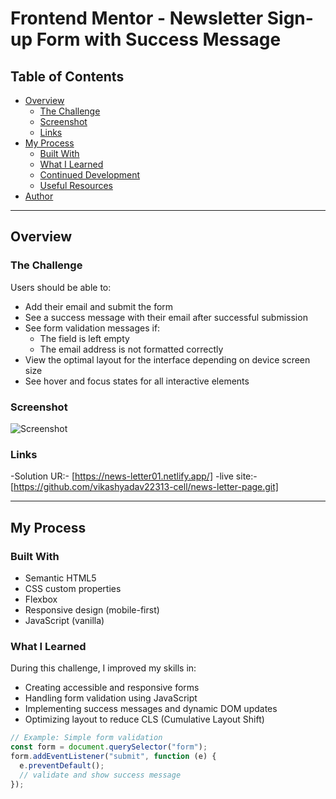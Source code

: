 # Frontend Mentor - Newsletter Sign-up Form with Success Message

## Table of Contents

- [Overview](#overview)
  - [The Challenge](#the-challenge)
  - [Screenshot](#screenshot)
  - [Links](#links)
- [My Process](#my-process)
  - [Built With](#built-with)
  - [What I Learned](#what-i-learned)
  - [Continued Development](#continued-development)
  - [Useful Resources](#useful-resources)
- [Author](#author)

---

## Overview

### The Challenge

Users should be able to:

- Add their email and submit the form
- See a success message with their email after successful submission
- See form validation messages if:
  - The field is left empty
  - The email address is not formatted correctly
- View the optimal layout for the interface depending on device screen size
- See hover and focus states for all interactive elements

### Screenshot

![Screenshot](./screenshot.jpg)

### Links

-Solution UR:- [https://news-letter01.netlify.app/]
-live site:- [https://github.com/vikashyadav22313-cell/news-letter-page.git]

---

## My Process

### Built With

- Semantic HTML5
- CSS custom properties
- Flexbox
- Responsive design (mobile-first)
- JavaScript (vanilla)

### What I Learned

During this challenge, I improved my skills in:

- Creating accessible and responsive forms
- Handling form validation using JavaScript
- Implementing success messages and dynamic DOM updates
- Optimizing layout to reduce CLS (Cumulative Layout Shift)

```js
// Example: Simple form validation
const form = document.querySelector("form");
form.addEventListener("submit", function (e) {
  e.preventDefault();
  // validate and show success message
});
```
